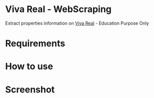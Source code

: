 # Viva Real - WebScraping
Extract properties information on [Viva Real](https://www.vivareal.com.br/venda/ceara/fortaleza/) - Education Purpose Only

# Requirements

# How to use

# Screenshot

